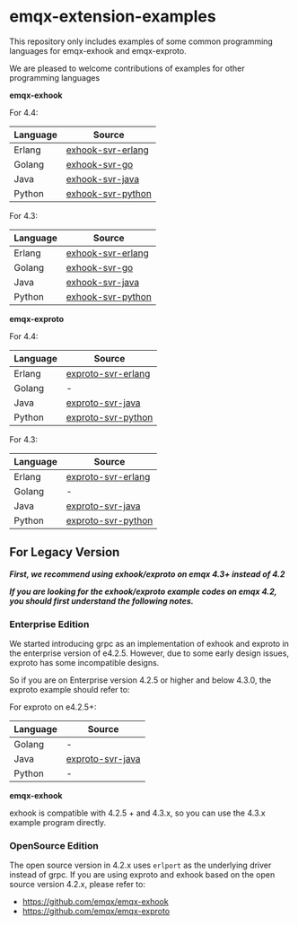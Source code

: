 # emqx-extension-examples

This repository only includes examples of some common programming languages for emqx-exhook and emqx-exproto.

We are pleased to welcome contributions of examples for other  programming languages


**emqx-exhook**

For 4.4:

| Language | Source                                                       |
| -------- | ------------------------------------------------------------ |
| Erlang   | [exhook-svr-erlang](https://github.com/emqx/emqx-extension-examples/tree/master/exhook-svr-erlang) |
| Golang   | [exhook-svr-go](https://github.com/emqx/emqx-extension-examples/tree/master/exhook-svr-go) |
| Java     | [exhook-svr-java](https://github.com/emqx/emqx-extension-examples/tree/master/exhook-svr-java) |
| Python   | [exhook-svr-python](https://github.com/emqx/emqx-extension-examples/tree/master/exhook-svr-python) |

For 4.3:

| Language | Source                                                       |
| -------- | ------------------------------------------------------------ |
| Erlang   | [exhook-svr-erlang](https://github.com/emqx/emqx-extension-examples/tree/for-emqx-v43/exhook-svr-erlang) |
| Golang   | [exhook-svr-go](https://github.com/emqx/emqx-extension-examples/tree/for-emqx-v43/exhook-svr-go) |
| Java     | [exhook-svr-java](https://github.com/emqx/emqx-extension-examples/tree/for-emqx-v43/exhook-svr-java) |
| Python   | [exhook-svr-python](https://github.com/emqx/emqx-extension-examples/tree/for-emqx-v43/exhook-svr-python) |


**emqx-exproto**

For 4.4:

| Language | Source                                                       |
| -------- | ------------------------------------------------------------ |
| Erlang   | [exproto-svr-erlang](https://github.com/emqx/emqx-extension-examples/tree/master/exproto-svr-erlang) |
| Golang   | -                                                            |
| Java     | [exproto-svr-java](https://github.com/emqx/emqx-extension-examples/tree/master/exproto-svr-java)     |
| Python   | [exproto-svr-python](https://github.com/emqx/emqx-extension-examples/tree/master/exproto-svr-python) |

For 4.3:

| Language | Source                                                       |
| -------- | ------------------------------------------------------------ |
| Erlang   | [exproto-svr-erlang](https://github.com/emqx/emqx-extension-examples/tree/for-emqx-v43/exproto-svr-erlang) |
| Golang   | -                                                            |
| Java     | [exproto-svr-java](https://github.com/emqx/emqx-extension-examples/tree/for-emqx-v43/exproto-svr-java)     |
| Python   | [exproto-svr-python](https://github.com/emqx/emqx-extension-examples/tree/for-emqx-v43/exproto-svr-python) |


## For Legacy Version

***First, we recommend using exhook/exproto on emqx 4.3+ instead of 4.2***

***If you are looking for the exhook/exproto example codes on emqx 4.2,
you should first understand the following notes.***

### Enterprise Edition

We started introducing grpc as an implementation of exhook and exproto in the
enterprise version of e4.2.5. However, due to some early design issues, exproto
has some incompatible designs.

So if you are on Enterprise version 4.2.5 or higher and below 4.3.0,
the exproto example should refer to:

For exproto on e4.2.5+:

| Language | Source |
| -------- | ------ |
| Golang   | -      |
| Java     | [exproto-svr-java](https://github.com/emqx/emqx-extension-examples/tree/master/exproto-svr-java-for-enterpise-e4.2) |
| Python   | -      |

**emqx-exhook**

exhook is compatible with 4.2.5 + and 4.3.x, so you can use the 4.3.x example program directly.

### OpenSource Edition

The open source version in 4.2.x uses `erlport` as the underlying driver instead of grpc.
If you are using exproto and exhook based on the open source version 4.2.x,
please refer to:

- https://github.com/emqx/emqx-exhook
- https://github.com/emqx/emqx-exproto
